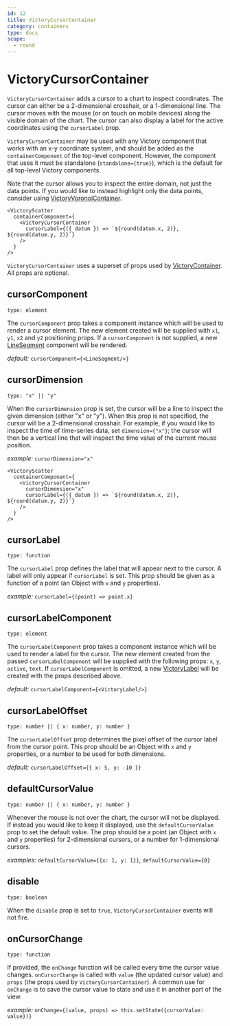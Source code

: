 ```yaml
---
id: 12
title: VictoryCursorContainer
category: containers
type: docs
scope:
  - round
---
```


# VictoryCursorContainer

`VictoryCursorContainer` adds a cursor to a chart to inspect coordinates.
The cursor can either be a 2-dimensional crosshair, or a 1-dimensional line.
The cursor moves with the mouse (or on touch on mobile devices) along the visible domain of the chart.
The cursor can also display a label for the active coordinates using the `cursorLabel` prop.

`VictoryCursorContainer` may be used with any Victory component that works with an x-y coordinate
system, and should be added as the `containerComponent` of the top-level component.
However, the component that uses it must be standalone
(`standalone={true}`), which is the default for all top-level Victory components.

Note that the cursor allows you to inspect the entire domain, not just the data points.
If you would like to instead highlight only the data points, consider using [VictoryVoronoiContainer][].

```playground
<VictoryScatter
  containerComponent={
    <VictoryCursorContainer
      cursorLabel={({ datum }) => `${round(datum.x, 2)}, ${round(datum.y, 2)}`}
    />
  }
/>
```

`VictoryCursorContainer` uses a superset of props used by [VictoryContainer][]. All props are optional.

## cursorComponent

`type: element`

The `cursorComponent` prop takes a component instance which will be used to render a cursor element. The new element created will be supplied with `x1`, `y1`, `x2` and `y2` positioning props. If a `cursorComponent` is not supplied, a new [LineSegment][] component will be rendered.

_default:_ `cursorComponent={<LineSegment/>}`

## cursorDimension

`type: "x" || "y"`

When the `cursorDimension` prop is set, the cursor will be a line to inspect the given dimension
(either "x" or "y"). When this prop is not specified, the cursor will be a 2-dimensional crosshair.
For example, if you would like to inspect the time of time-series data, set `dimension={"x"}`;
the cursor will then be a vertical line that will inspect the time value of the current mouse position.

_example:_ `cursorDimension="x"`

```playground
<VictoryScatter
  containerComponent={
    <VictoryCursorContainer
      cursorDimension="x"
      cursorLabel={({ datum }) => `${round(datum.x, 2)}, ${round(datum.y, 2)}`}
    />
  }
/>
```

## cursorLabel

`type: function`

The `cursorLabel` prop defines the label that will appear next to the cursor.
A label will only appear if `cursorLabel` is set. This prop should be given as a function of a point (an Object with `x` and `y` properties).

_example:_ `cursorLabel={(point) => point.x}`

## cursorLabelComponent

`type: element`

The `cursorLabelComponent` prop takes a component instance which will be used to render a label for the cursor. The new element created from the passed `cursorLabelComponent` will be supplied with the following props: `x`, `y`, `active`, `text`. If `cursorLabelComponent` is omitted, a new [VictoryLabel][] will be created with the props described above.

_default:_ `cursorLabelComponent={<VictoryLabel/>}`

## cursorLabelOffset

`type: number || { x: number, y: number }`

The `cursorLabelOffset` prop determines the pixel offset of the cursor label from the cursor point.
This prop should be an Object with `x` and `y` properties, or a number to be used for both dimensions.

_default:_ `cursorLabelOffset={{ x: 5, y: -10 }}`

## defaultCursorValue

`type: number || { x: number, y: number }`

Whenever the mouse is not over the chart, the cursor will not be displayed.
If instead you would like to keep it displayed, use the `defaultCursorValue` prop to set the default value. The prop should be a point (an Object with `x` and `y` properties) for 2-dimensional cursors, or a number for 1-dimensional cursors.

_examples:_ `defaultCursorValue={{x: 1, y: 1}}`, `defaultCursorValue={0}`

## disable

`type: boolean`

When the `disable` prop is set to `true`, `VictoryCursorContainer` events will not fire.

## onCursorChange

`type: function`

If provided, the `onChange` function will be called every time the cursor value changes. `onCursorChange` is called with `value` (the updated cursor value) and `props` (the props used by `VictoryCursorContainer`). A common use for `onChange` is to save the cursor value to state and use it in another part of the view.

_example:_ `onChange={(value, props) => this.setState({cursorValue: value})}`

[victoryvoronoicontainer]: https://formidable.com/open-source/victory/docs/victory-voronoi-container
[victorycontainer]: https://formidable.com/open-source/victory/docs/victory-container
[victorylabel]: https://formidable.com/open-source/victory/docs/victory-label
[linesegment]: https://formidable.com/open-source/victory/docs/victory-primitives#linesegment
